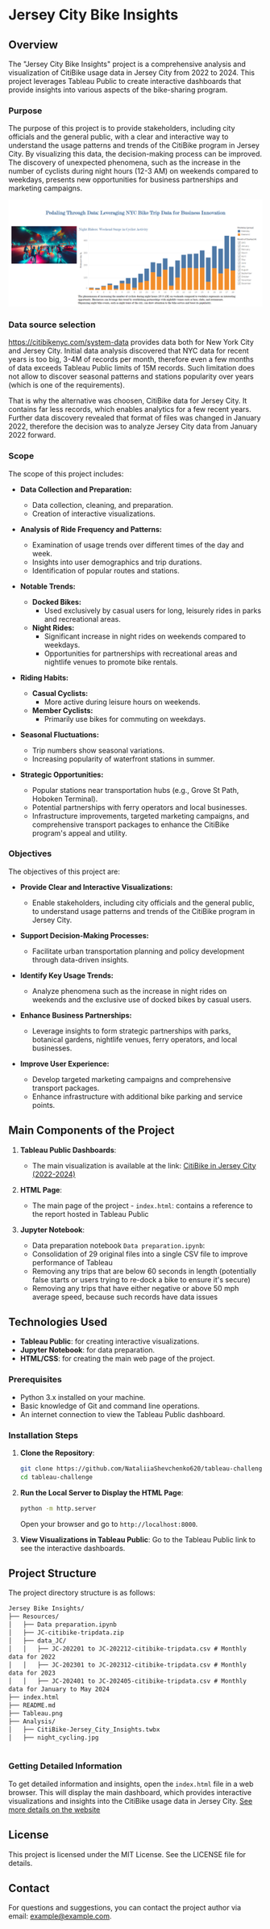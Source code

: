# Jersey City Bike Insights

## Overview

The "Jersey City Bike Insights" project is a comprehensive analysis and visualization of CitiBike usage data in Jersey City from 2022 to 2024. This project leverages Tableau Public to create interactive dashboards that provide insights into various aspects of the bike-sharing program.

### Purpose

The purpose of this project is to provide stakeholders, including city officials and the general public, with a clear and interactive way to understand the usage patterns and trends of the CitiBike program in Jersey City. By visualizing this data, the decision-making process can be improved. The discovery of unexpected phenomena, such as the increase in the number of cyclists during night hours (12-3 AM) on weekends compared to weekdays, presents new opportunities for business partnerships and marketing campaigns.

![Insights](Tableau.png)

### Data source selection

https://citibikenyc.com/system-data provides data both for New York City and Jersey City. Initial data analysis discovered that NYC data for recent years is too big, 3-4M of records per month, therefore even a few months of data exceeds Tableau Public limits of 15M records. Such limitation does not allow to discover seasonal patterns and stations popularity over years (which is one of the requirements).

That is why the alternative was choosen, CitiBike data for Jersey City. It contains far less records, which enables analytics for a few recent years. Further data discovery revealed that format of files was changed in January 2022, therefore the decision was to analyze Jersey City data from January 2022 forward.

### Scope

The scope of this project includes:

- **Data Collection and Preparation:**
  - Data collection, cleaning, and preparation.
  - Creation of interactive visualizations.

- **Analysis of Ride Frequency and Patterns:**
  - Examination of usage trends over different times of the day and week.
  - Insights into user demographics and trip durations.
  - Identification of popular routes and stations.

- **Notable Trends:**
  - **Docked Bikes:** 
    - Used exclusively by casual users for long, leisurely rides in parks and recreational areas.
  - **Night Rides:**
    - Significant increase in night rides on weekends compared to weekdays.
    - Opportunities for partnerships with recreational areas and nightlife venues to promote bike rentals.

- **Riding Habits:**
  - **Casual Cyclists:**
    - More active during leisure hours on weekends.
  - **Member Cyclists:**
    - Primarily use bikes for commuting on weekdays.
  
- **Seasonal Fluctuations:**
  - Trip numbers show seasonal variations.
  - Increasing popularity of waterfront stations in summer.

- **Strategic Opportunities:**
  - Popular stations near transportation hubs (e.g., Grove St Path, Hoboken Terminal).
  - Potential partnerships with ferry operators and local businesses.
  - Infrastructure improvements, targeted marketing campaigns, and comprehensive transport packages to enhance the CitiBike program's appeal and utility.

### Objectives

The objectives of this project are:

- **Provide Clear and Interactive Visualizations:**
  - Enable stakeholders, including city officials and the general public, to understand usage patterns and trends of the CitiBike program in Jersey City.

- **Support Decision-Making Processes:**
  - Facilitate urban transportation planning and policy development through data-driven insights.

- **Identify Key Usage Trends:**
  - Analyze phenomena such as the increase in night rides on weekends and the exclusive use of docked bikes by casual users.

- **Enhance Business Partnerships:**
  - Leverage insights to form strategic partnerships with parks, botanical gardens, nightlife venues, ferry operators, and local businesses.

- **Improve User Experience:**
  - Develop targeted marketing campaigns and comprehensive transport packages.
  - Enhance infrastructure with additional bike parking and service points.

## Main Components of the Project

1. **Tableau Public Dashboards**:
    - The main visualization is available at the link: [CitiBike in Jersey City (2022-2024)](https://public.tableau.com/views/CitiBike-Jersey_City_Insights/CitiBikeinJerseyCity2022-2024)

2. **HTML Page**:
    - The main page of the project - `index.html`: contains a reference to the report hosted in Tableau Public

3. **Jupyter Notebook**:
    - Data preparation notebook `Data preparation.ipynb`:
    - Consolidation of 29 original files into a single CSV file to improve performance of Tableau
    - Removing any trips that are below 60 seconds in length (potentially false starts or users trying to re-dock a bike to ensure it's secure)
    - Removing any trips that have either negative or above 50 mph average speed, because such records have data issues

## Technologies Used

- **Tableau Public**: for creating interactive visualizations.
- **Jupyter Notebook**: for data preparation.
- **HTML/CSS**: for creating the main web page of the project.

### Prerequisites

- Python 3.x installed on your machine.
- Basic knowledge of Git and command line operations.
- An internet connection to view the Tableau Public dashboard.

### Installation Steps

1. **Clone the Repository**:
    ```bash
    git clone https://github.com/NataliiaShevchenko620/tableau-challenge.git
    cd tableau-challenge
    ```

2. **Run the Local Server to Display the HTML Page**:
    ```bash
    python -m http.server
    ```
    Open your browser and go to `http://localhost:8000`.

3. **View Visualizations in Tableau Public**:
    Go to the Tableau Public link to see the interactive dashboards.

## Project Structure

The project directory structure is as follows:

```Jersey Bike Insights/
Jersey Bike Insights/
├── Resources/
│   ├── Data preparation.ipynb
│   ├── JC-citibike-tripdata.zip
│   ├── data_JC/
│   │   ├── JC-202201 to JC-202212-citibike-tripdata.csv # Monthly data for 2022
│   │   ├── JC-202301 to JC-202312-citibike-tripdata.csv # Monthly data for 2023
│   │   ├── JC-202401 to JC-202405-citibike-tripdata.csv # Monthly data for January to May 2024
├── index.html
├── README.md
├── Tableau.png
├── Analysis/
│   ├── CitiBike-Jersey_City_Insights.twbx
│   ├── night_cycling.jpg


```


### Getting Detailed Information

To get detailed information and insights, open the `index.html` file in a web browser. This will display the main dashboard, which provides interactive visualizations and insights into the CitiBike usage data in Jersey City.
[See more details on the website]( https://nataliiashevchenko620.github.io/tableau-challenge/)

## License

This project is licensed under the MIT License. See the LICENSE file for details.

## Contact

For questions and suggestions, you can contact the project author via email: [example@example.com](mailto:example@example.com).
